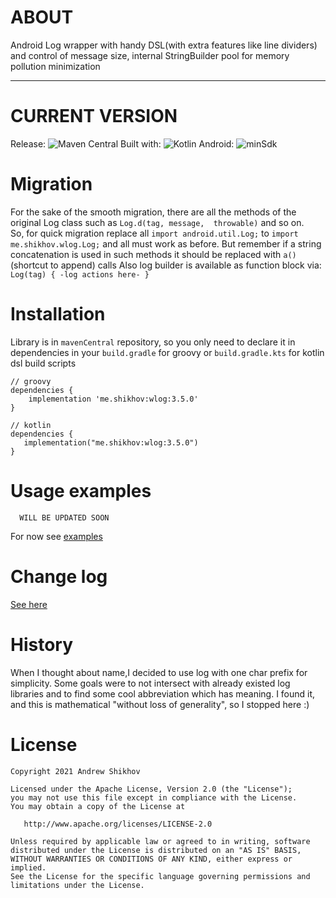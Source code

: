 # ABOUT
Android Log wrapper with handy DSL(with extra features like line dividers) and control of message size, internal StringBuilder pool for memory pollution minimization 
_________________
# CURRENT VERSION
Release: ![Maven Central](https://img.shields.io/maven-central/v/me.shikhov/wlog)
Built with: ![Kotlin](https://img.shields.io/badge/kotlin-1.5.30-blue)
Android: ![minSdk](https://img.shields.io/badge/minSdk-15-blue) 
 
# Migration
For the sake of the smooth migration, there are all the methods of the original Log class such as 
`Log.d(tag, message,  throwable)` and so on.<br> So, for quick migration replace all `import android.util.Log;` to `import me.shikhov.wlog.Log;` and all must work as before.
But remember if a string concatenation is used in such methods it should be replaced with `a()`(shortcut to append) calls
Also log builder is available as function block via: `Log(tag) { -log actions here- }`

# Installation
Library is in `mavenCentral` repository, so you only need to declare it in dependencies in your `build.gradle` for groovy or `build.gradle.kts` for kotlin dsl build scripts
```
// groovy
dependencies {
    implementation 'me.shikhov:wlog:3.5.0'
}

// kotlin
dependencies {
   implementation("me.shikhov:wlog:3.5.0")
}
```

# Usage examples
```
  WILL BE UPDATED SOON  
```
For now see [examples](./app/src/main/java/me/shikhov/wlogtest/MainActivity.kt)

# Change log
[See here](./changelog.md)

# History
When I thought about name,I decided to use log with one char prefix for simplicity.
Some goals were to not intersect with already existed log libraries and to find some cool abbreviation which has meaning.
I found it, and this is mathematical "without loss of generality", so I stopped here :)

# License

    Copyright 2021 Andrew Shikhov

    Licensed under the Apache License, Version 2.0 (the "License");
    you may not use this file except in compliance with the License.
    You may obtain a copy of the License at

       http://www.apache.org/licenses/LICENSE-2.0

    Unless required by applicable law or agreed to in writing, software
    distributed under the License is distributed on an "AS IS" BASIS,
    WITHOUT WARRANTIES OR CONDITIONS OF ANY KIND, either express or implied.
    See the License for the specific language governing permissions and
    limitations under the License.
